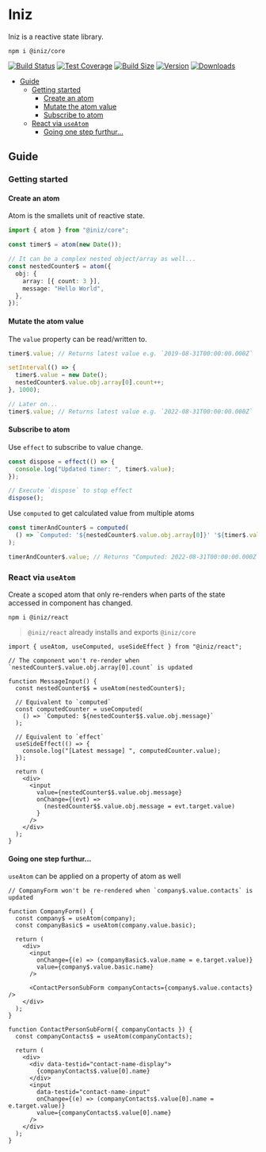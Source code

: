 # Iniz

Iniz is a reactive state library.

`npm i @iniz/core`

[![Build Status](https://img.shields.io/github/workflow/status/inizio/iniz/CI/main?style=flat&colorA=28282B&colorB=28282B)](https://github.com/inizio/iniz/actions?query=workflow%3ACI)
[![Test Coverage](https://img.shields.io/codecov/c/github/inizio/iniz/main?token=qiX91NsrLE&label=coverage&style=flat&colorA=28282B&colorB=28282B)](https://codecov.io/gh/IniZio/iniz)
[![Build Size](https://img.shields.io/bundlephobia/minzip/@iniz/core?label=bundle%20size&style=flat&colorA=28282B&colorB=28282B)](https://bundlephobia.com/package/@iniz/core)
[![Version](https://img.shields.io/npm/v/@iniz/core?style=flat&colorA=28282B&colorB=28282B)](https://www.npmjs.com/package/@iniz/core)
[![Downloads](https://img.shields.io/npm/dt/@iniz/core.svg?style=flat&colorA=28282B&colorB=28282B)](https://www.npmjs.com/package/@iniz/core)

- [Guide](#guide)
  - [Getting started](#getting-started)
    - [Create an atom](#create-an-atom)
    - [Mutate the atom value](#mutate-the-atom-value)
    - [Subscribe to atom](#subscribe-to-atom)
  - [React via `useAtom`](#react-via-useatom)
    - [Going one step furthur...](#going-one-step-furthur)

## Guide

### Getting started

#### Create an atom

Atom is the smallets unit of reactive state.

```ts
import { atom } from "@iniz/core";

const timer$ = atom(new Date());

// It can be a complex nested object/array as well...
const nestedCounter$ = atom({
  obj: {
    array: [{ count: 3 }],
    message: "Hello World",
  },
});
```

#### Mutate the atom value

The `value` property can be read/written to.

```ts
timer$.value; // Returns latest value e.g. `2019-08-31T00:00:00.000Z`

setInterval(() => {
  timer$.value = new Date();
  nestedCounter$.value.obj.array[0].count++;
}, 1000);

// Later on...
timer$.value; // Returns latest value e.g. `2022-08-31T00:00:00.000Z`
```

#### Subscribe to atom

Use `effect` to subscribe to value change.

```ts
const dispose = effect(() => {
  console.log("Updated timer: ", timer$.value);
});

// Execute `dispose` to stop effect
dispose();
```

Use `computed` to get calculated value from multiple atoms

```ts
const timerAndCounter$ = computed(
  () => `Computed: '${nestedCounter$.value.obj.array[0]}' '${timer$.value}'`
);

timerAndCounter$.value; // Returns "Computed: 2022-08-31T00:00:00.000Z 4"
```

### React via `useAtom`

Create a scoped atom that only re-renders when parts of the state accessed in component has changed.

`npm i @iniz/react`

> `@iniz/react` already installs and exports `@iniz/core`

```tsx
import { useAtom, useComputed, useSideEffect } from "@iniz/react";

// The component won't re-render when `nestedCounter$.value.obj.array[0].count` is updated

function MessageInput() {
  const nestedCounter$$ = useAtom(nestedCounter$);

  // Equivalent to `computed`
  const computedCounter = useComputed(
    () => `Computed: ${nestedCounter$$.value.obj.message}`
  );

  // Equivalent to `effect`
  useSideEffect(() => {
    console.log("[Latest message] ", computedCounter.value);
  });

  return (
    <div>
      <input
        value={nestedCounter$$.value.obj.message}
        onChange={(evt) =>
          (nestedCounter$$.value.obj.message = evt.target.value)
        }
      />
    </div>
  );
}
```

#### Going one step furthur...

`useAtom` can be applied on a property of atom as well

```tsx
// CompanyForm won't be re-rendered when `company$.value.contacts` is updated

function CompanyForm() {
  const company$ = useAtom(company);
  const companyBasic$ = useAtom(company.value.basic);

  return (
    <div>
      <input
        onChange={(e) => (companyBasic$.value.name = e.target.value)}
        value={company$.value.basic.name}
      />

      <ContactPersonSubForm companyContacts={company$.value.contacts} />
    </div>
  );
}

function ContactPersonSubForm({ companyContacts }) {
  const companyContacts$ = useAtom(companyContacts);

  return (
    <div>
      <div data-testid="contact-name-display">
        {companyContacts$.value[0].name}
      </div>
      <input
        data-testid="contact-name-input"
        onChange={(e) => (companyContacts$.value[0].name = e.target.value)}
        value={companyContacts$.value[0].name}
      />
    </div>
  );
}
```
